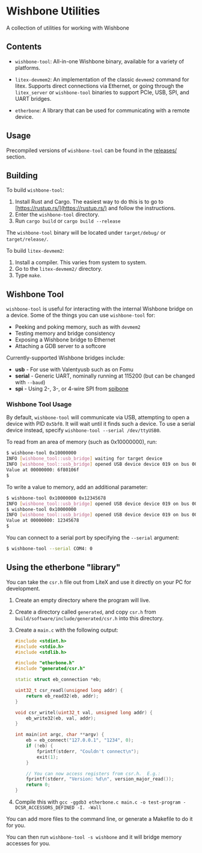# Wishbone Utilities

A collection of utilities for working with Wishbone

## Contents

* `wishbone-tool`: All-in-one Wishbone binary, available for a variety of platforms.

* `litex-devmem2`: An implementation of the classic `devmem2` command for litex.  Supports direct connections via Ethernet, or going through the `litex_server` or `wishbone-tool` binaries to support PCIe, USB, SPI, and UART bridges.

* `etherbone`: A library that can be used for communicating with a remote device.

## Usage

Precompiled versions of `wishbone-tool` can be found in the [releases/](https://github.com/xobs/wishbone-utils/releases) section.

## Building

To build `wishbone-tool`:

1. Install Rust and Cargo. The easiest way to do this is to go to [https://rustup.rs/](https://rustup.rs/) and follow the instructions.
2. Enter the `wishbone-tool` directory.
3. Run `cargo build` or `cargo build --release`

The `wishbone-tool` binary will be located under `target/debug/` or `target/release/`.

To build `litex-devmem2`:

1. Install a compiler.  This varies from system to system.
2. Go to the `litex-devmem2/` directory.
3. Type `make`.

## Wishbone Tool

`wishbone-tool` is useful for interacting with the internal Wishbone bridge on a device.  Some of the things you can use `wishbone-tool` for:

* Peeking and poking memory, such as with `devmem2`
* Testing memory and bridge consistency
* Exposing a Wishbone bridge to Ethernet
* Attaching a GDB server to a softcore

Currently-supported Wishbone bridges include:

* **usb** - For use with Valentyusb such as on Fomu
* **serial** - Generic UART, nominally running at 115200 (but can be changed with `--baud`)
* **spi** - Using 2-, 3-, or 4-wire SPI from [spibone](https://github.com/xobs/spibone)

### Wishbone Tool Usage

By default, `wishbone-tool` will communicate via USB, attempting to open a device with PID `0x5bf0`.  It will wait until it finds such a device.  To use a serial device instead, specify `wishbone-tool --serial /dev/ttyUSB0`.

To read from an area of memory (such as 0x10000000), run:

```sh
$ wishbone-tool 0x10000000
INFO [wishbone_tool::usb_bridge] waiting for target device
INFO [wishbone_tool::usb_bridge] opened USB device device 019 on bus 001
Value at 00000000: 6f80106f
$
```

To write a value to memory, add an additional parameter:

```sh
$ wishbone-tool 0x10000000 0x12345678
INFO [wishbone_tool::usb_bridge] opened USB device device 019 on bus 001
$ wishbone-tool 0x10000000
INFO [wishbone_tool::usb_bridge] opened USB device device 019 on bus 001
Value at 00000000: 12345678
$
```

You can connect to a serial port by specifying the `--serial` argument:

```sh
$ wishbone-tool --serial COM4: 0
```

## Using the etherbone "library"

You can take the `csr.h` file out from LiteX and use it directly
on your PC for development.

1. Create an empty directory where the program will live.
2. Create a directory called `generated`, and copy `csr.h` from `build/software/include/generated/csr.h` into this directory.
3. Create a `main.c` with the following output:

    ```cpp
    #include <stdint.h>
    #include <stdio.h>
    #include <stdlib.h>

    #include "etherbone.h"
    #include "generated/csr.h"

    static struct eb_connection *eb;

    uint32_t csr_readl(unsigned long addr) {
        return eb_read32(eb, addr);
    }

    void csr_writel(uint32_t val, unsigned long addr) {
        eb_write32(eb, val, addr);
    }

    int main(int argc, char **argv) {
        eb = eb_connect("127.0.0.1", "1234", 0);
        if (!eb) {
            fprintf(stderr, "Couldn't connect\n");
            exit(1);
        }

        // You can now access registers from csr.h.  E.g.:
        fprintf(stderr, "Version: %d\n", version_major_read());
        return 0;
    }
    ```

4. Compile this with `gcc -ggdb3 etherbone.c main.c -o test-program -DCSR_ACCESSORS_DEFINED -I. -Wall`

You can add more files to the command line, or generate a Makefile to do it for you.

You can then run `wishbone-tool -s wishbone` and it will bridge memory accesses for you.
